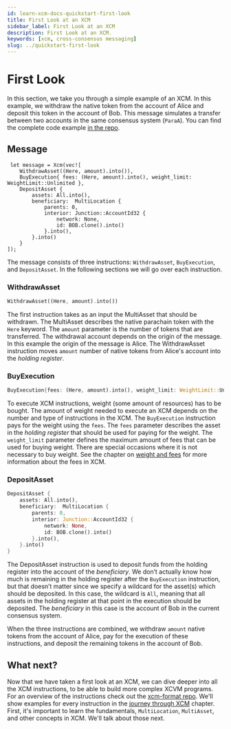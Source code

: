 ```yaml
---
id: learn-xcm-docs-quickstart-first-look
title: First Look at an XCM
sidebar_label: First Look at an XCM
description: First Look at an XCM.
keywords: [xcm, cross-consensus messaging]
slug: ../quickstart-first-look
---
```


# First Look

In this section, we take you through a simple example of an XCM. In this example, we withdraw the
native token from the account of Alice and deposit this token in the account of Bob. This message
simulates a transfer between two accounts in the same consensus system (`ParaA`). You can find the
complete code example [in the repo](https://github.com/paritytech/xcm-docs/tree/main/examples).

## Message

```rust,noplayground
 let message = Xcm(vec![
    WithdrawAsset((Here, amount).into()),
    BuyExecution{ fees: (Here, amount).into(), weight_limit: WeightLimit::Unlimited },
    DepositAsset {
        assets: All.into(),
        beneficiary:  MultiLocation {
            parents: 0,
            interior: Junction::AccountId32 {
                network: None,
                id: BOB.clone().into()
            }.into(),
        }.into()
    }
]);
```

The message consists of three instructions: `WithdrawAsset`, `BuyExecution`, and `DepositAsset`. In
the following sections we will go over each instruction.

### WithdrawAsset

```rust
WithdrawAsset((Here, amount).into())
```

The first instruction takes as an input the MultiAsset that should be withdrawn. The MultiAsset
describes the native parachain token with the `Here` keyword. The `amount` parameter is the number
of tokens that are transferred. The withdrawal account depends on the origin of the message. In this
example the origin of the message is Alice. The WithdrawAsset instruction moves `amount` number of
native tokens from Alice's account into the _holding register_.

### BuyExecution

```rust
BuyExecution{fees: (Here, amount).into(), weight_limit: WeightLimit::Unlimited}
```

To execute XCM instructions, weight (some amount of resources) has to be bought. The amount of
weight needed to execute an XCM depends on the number and type of instructions in the XCM. The
`BuyExecution` instruction pays for the weight using the `fees`. The `fees` parameter describes the
asset in the _holding register_ that should be used for paying for the weight. The `weight_limit`
parameter defines the maximum amount of fees that can be used for buying weight. There are special
occasions where it is not necessary to buy weight. See the chapter on
[weight and fees](../fundamentals/weight_and_fees.md) for more information about the fees in XCM.

### DepositAsset

```rust
DepositAsset {
    assets: All.into(),
    beneficiary:  MultiLocation {
        parents: 0,
        interior: Junction::AccountId32 {
            network: None,
            id: BOB.clone().into()
        }.into(),
    }.into()
}
```

The DepositAsset instruction is used to deposit funds from the holding register into the account of
the _beneficiary_. We don’t actually know how much is remaining in the holding register after the
`BuyExecution` instruction, but that doesn’t matter since we specify a wildcard for the asset(s)
which should be deposited. In this case, the wildcard is `All`, meaning that all assets in the
holding register at that point in the execution should be deposited. The _beneficiary_ in this case
is the account of Bob in the current consensus system.

When the three instructions are combined, we withdraw `amount` native tokens from the account of
Alice, pay for the execution of these instructions, and deposit the remaining tokens in the account
of Bob.

## What next?

Now that we have taken a first look at an XCM, we can dive deeper into all the XCM instructions, to
be able to build more complex XCVM programs. For an overview of the instructions check out the
[xcm-format repo](https://github.com/paritytech/xcm-format#5-the-xcvm-instruction-set). We'll show
examples for every instruction in the [journey through XCM](../journey/index.md) chapter. First,
it's important to learn the fundamentals, `MultiLocation`, `MultiAsset`, and other concepts in XCM.
We'll talk about those next.
